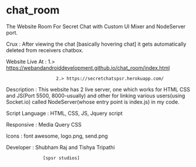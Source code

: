 # chat_room
The Website Room For Secret Chat with Custom UI Mixer and NodeServer port.

Crux : After viewing the chat [basically hovering chat] it gets automatically deleted from receivers chatbox.

Website Live At :      1.> https://webandandroiddevelopment.github.io/chat_room/index.html
                       
                       2.> https://secretchatspsr.herokuapp.com/

Description : This website has 2 live server, one which works for HTML CSS and JS(Port 5500, 8000-usually) and other for linking various users(using Socket.io) called NodeServer(whose entry point is index.js) in my code.

Script Language : HTML, CSS, JS, Jquery script

Responsive : Media Query CSS

Icons : font awesome, logo.png, send.png

Developer : Shubham Raj and Tishya Tripathi 
        
                  [spsr studios]


